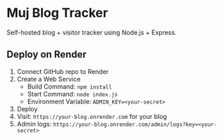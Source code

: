 # Muj Blog Tracker

Self-hosted blog + visitor tracker using Node.js + Express.

## Deploy on Render

1. Connect GitHub repo to Render
2. Create a Web Service
   - Build Command: `npm install`
   - Start Command: `node index.js`
   - Environment Variable: `ADMIN_KEY=<your-secret>`
3. Deploy
4. Visit: `https://your-blog.onrender.com` for your blog
5. Admin logs: `https://your-blog.onrender.com/admin/logs?key=<your-secret>`
